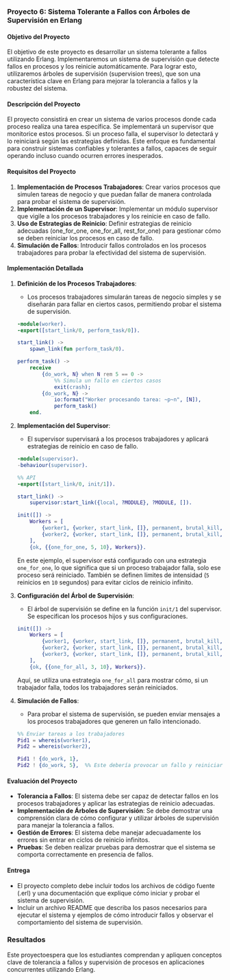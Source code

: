 
### Proyecto 6: Sistema Tolerante a Fallos con Árboles de Supervisión en Erlang

#### Objetivo del Proyecto

El objetivo de este proyecto es desarrollar un sistema tolerante a fallos utilizando Erlang. Implementaremos un sistema de supervisión que detecte fallos en procesos y los reinicie automáticamente. Para lograr esto, utilizaremos árboles de supervisión (supervision trees), que son una característica clave en Erlang para mejorar la tolerancia a fallos y la robustez del sistema.

#### Descripción del Proyecto

El proyecto consistirá en crear un sistema de varios procesos donde cada proceso realiza una tarea específica. Se implementará un supervisor que monitorice estos procesos. Si un proceso falla, el supervisor lo detectará y lo reiniciará según las estrategias definidas. Este enfoque es fundamental para construir sistemas confiables y tolerantes a fallos, capaces de seguir operando incluso cuando ocurren errores inesperados.

#### Requisitos del Proyecto

1. **Implementación de Procesos Trabajadores**: Crear varios procesos que simulen tareas de negocio y que puedan fallar de manera controlada para probar el sistema de supervisión.
2. **Implementación de un Supervisor**: Implementar un módulo supervisor que vigile a los procesos trabajadores y los reinicie en caso de fallo.
3. **Uso de Estrategias de Reinicio**: Definir estrategias de reinicio adecuadas (one_for_one, one_for_all, rest_for_one) para gestionar cómo se deben reiniciar los procesos en caso de fallo.
4. **Simulación de Fallos**: Introducir fallos controlados en los procesos trabajadores para probar la efectividad del sistema de supervisión.

#### Implementación Detallada

1. **Definición de los Procesos Trabajadores**:
   - Los procesos trabajadores simularán tareas de negocio simples y se diseñarán para fallar en ciertos casos, permitiendo probar el sistema de supervisión.

   ```erlang
   -module(worker).
   -export([start_link/0, perform_task/0]).

   start_link() ->
       spawn_link(fun perform_task/0).

   perform_task() ->
       receive
           {do_work, N} when N rem 5 == 0 -> 
               %% Simula un fallo en ciertos casos
               exit(crash);
           {do_work, N} ->
               io:format("Worker procesando tarea: ~p~n", [N]),
               perform_task()
       end.
   ```

2. **Implementación del Supervisor**:
   - El supervisor supervisará a los procesos trabajadores y aplicará estrategias de reinicio en caso de fallo.

   ```erlang
   -module(supervisor).
   -behaviour(supervisor).

   %% API
   -export([start_link/0, init/1]).

   start_link() ->
       supervisor:start_link({local, ?MODULE}, ?MODULE, []).

   init([]) ->
       Workers = [
           {worker1, {worker, start_link, []}, permanent, brutal_kill, worker, [worker]},
           {worker2, {worker, start_link, []}, permanent, brutal_kill, worker, [worker]}
       ],
       {ok, {{one_for_one, 5, 10}, Workers}}.
   ```

   En este ejemplo, el supervisor está configurado con una estrategia `one_for_one`, lo que significa que si un proceso trabajador falla, solo ese proceso será reiniciado. También se definen límites de intensidad (`5` reinicios en `10` segundos) para evitar ciclos de reinicio infinito.

3. **Configuración del Árbol de Supervisión**:
   - El árbol de supervisión se define en la función `init/1` del supervisor. Se especifican los procesos hijos y sus configuraciones.

   ```erlang
   init([]) ->
       Workers = [
           {worker1, {worker, start_link, []}, permanent, brutal_kill, worker, [worker]},
           {worker2, {worker, start_link, []}, permanent, brutal_kill, worker, [worker]},
           {worker3, {worker, start_link, []}, permanent, brutal_kill, worker, [worker]}
       ],
       {ok, {{one_for_all, 3, 10}, Workers}}.
   ```

   Aquí, se utiliza una estrategia `one_for_all` para mostrar cómo, si un trabajador falla, todos los trabajadores serán reiniciados.

4. **Simulación de Fallos**:
   - Para probar el sistema de supervisión, se pueden enviar mensajes a los procesos trabajadores que generen un fallo intencionado.

   ```erlang
   %% Enviar tareas a los trabajadores
   Pid1 = whereis(worker1),
   Pid2 = whereis(worker2),
   
   Pid1 ! {do_work, 1},
   Pid2 ! {do_work, 5},  %% Este debería provocar un fallo y reiniciar
   ```

#### Evaluación del Proyecto

- **Tolerancia a Fallos**: El sistema debe ser capaz de detectar fallos en los procesos trabajadores y aplicar las estrategias de reinicio adecuadas.
- **Implementación de Árboles de Supervisión**: Se debe demostrar una comprensión clara de cómo configurar y utilizar árboles de supervisión para manejar la tolerancia a fallos.
- **Gestión de Errores**: El sistema debe manejar adecuadamente los errores sin entrar en ciclos de reinicio infinitos.
- **Pruebas**: Se deben realizar pruebas para demostrar que el sistema se comporta correctamente en presencia de fallos.

#### Entrega

- El proyecto completo debe incluir todos los archivos de código fuente (.erl) y una documentación que explique cómo iniciar y probar el sistema de supervisión.
- Incluir un archivo README que describa los pasos necesarios para ejecutar el sistema y ejemplos de cómo introducir fallos y observar el comportamiento del sistema de supervisión.

### Resultados

Este proyectoespera que los estudiantes comprendan y apliquen conceptos clave de tolerancia a fallos y supervisión de procesos en aplicaciones concurrentes utilizando Erlang.
